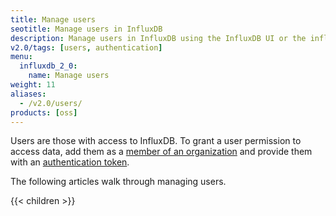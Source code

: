 ```yaml
---
title: Manage users
seotitle: Manage users in InfluxDB
description: Manage users in InfluxDB using the InfluxDB UI or the influx CLI.
v2.0/tags: [users, authentication]
menu:
  influxdb_2_0:
    name: Manage users
weight: 11
aliases:
  - /v2.0/users/
products: [oss]
---
```


Users are those with access to InfluxDB.
To grant a user permission to access data, add them as a [member of an organization](/v2.0/organizations/members/)
and provide them with an [authentication token](/v2.0/security/tokens/).

The following articles walk through managing users.

{{< children >}}
